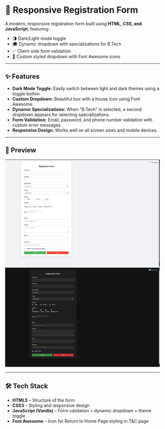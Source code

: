 # 📝 Responsive Registration Form

A modern, responsive registration form built using **HTML, CSS, and JavaScript**, featuring:

- 🌗 Dark/Light mode toggle
- 🎓 Dynamic dropdown with specializations for B.Tech
- ✅ Client-side form validation
- 🎨 Custom styled dropdown with Font Awesome icons

---

## ✨ Features

- **Dark Mode Toggle:** Easily switch between light and dark themes using a toggle button.
- **Custom Dropdown:** Beautiful box with a house icon using Font Awesome.
- **Dynamic Specializations:** When "B.Tech" is selected, a second dropdown appears for selecting specializations.
- **Form Validation:** Email, password, and phone number validation with custom error messages.
- **Responsive Design:** Works well on all screen sizes and mobile devices.

---

## 📸 Preview

![Registration Form Screenshot 1](preview.png)
![Registration Form Screenshot 2](preview1.png)

---

## 🛠️ Tech Stack

- **HTML5** – Structure of the form
- **CSS3** – Styling and responsive design
- **JavaScript (Vanilla)** – Form validation + dynamic dropdown + theme toggle
- **Font Awesome** – Icon for Return to Home Page styling in T&C page

